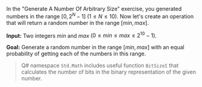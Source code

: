 In the "Generate A Number Of Arbitrary Size" exercise, you generated numbers in the range $[0, 2^N-1]$ $(1 \leq N \leq 10)$. Now let's create an operation that will return a random number in the range $[min, max]$. 

**Input:** 
Two integers $min$ and $max$ ($0 \leq min \leq max \leq 2^{10}-1$).

**Goal:** Generate a random number in the range $[min, max]$ with an equal probability of getting each of the numbers in this range.

> Q# namespace `Std.Math` includes useful function `BitSizeI` that calculates the number of bits in the binary representation of the given number.
